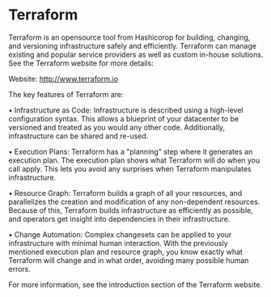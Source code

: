 # Terraform

Terraform is an opensource tool from Hashicorop for building, changing, and versioning infrastructure safely and efficiently. Terraform can manage existing and popular service providers as well as custom in-house solutions. See the Terraform website for more details:

Website: http://www.terraform.io

The key features of Terraform are:

  • Infrastructure as Code: Infrastructure is described using a high-level configuration syntax. This allows a blueprint of your     datacenter to be versioned and treated as you would any other code. Additionally, infrastructure can be shared and re-used.
  
  
  • Execution Plans: Terraform has a "planning" step where it generates an execution plan. The execution plan shows what Terraform will do when you call apply. This lets you avoid any surprises when Terraform manipulates infrastructure.
  
  
  • Resource Graph: Terraform builds a graph of all your resources, and parallelizes the creation and modification of any non-dependent resources. Because of this, Terraform builds infrastructure as efficiently as possible, and operators get insight into dependencies in their infrastructure.


  • Change Automation: Complex changesets can be applied to your infrastructure with minimal human interaction. With the previously mentioned execution plan and resource graph, you know exactly what Terraform will change and in what order, avoiding many possible human errors.


For more information, see the introduction section of the Terraform website.
